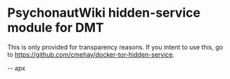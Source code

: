 # PsychonautWiki hidden-service module for DMT

This is only provided for transparency reasons. If you intent to use this, go to https://github.com/cmehay/docker-tor-hidden-service.

-- apx